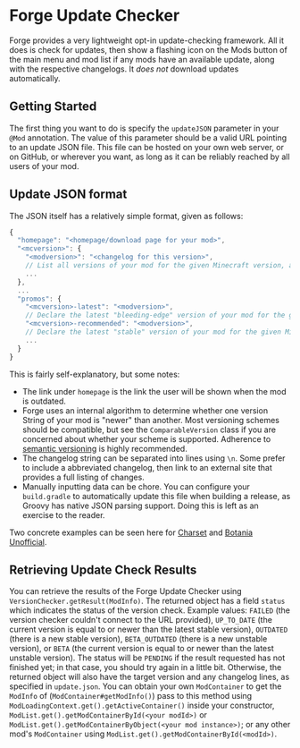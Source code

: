 Forge Update Checker
====================

Forge provides a very lightweight opt-in update-checking framework. All it does is check for updates, then show a flashing icon on the Mods button of the main menu and mod list if any mods have an available update, along with the respective changelogs. It *does not* download updates automatically.

Getting Started
---------------

The first thing you want to do is specify the `updateJSON` parameter in your `@Mod` annotation. The value of this parameter should be a valid URL pointing to an update JSON file. This file can be hosted on your own web server, or on GitHub, or wherever you want, as long as it can be reliably reached by all users of your mod.

Update JSON format
------------------

The JSON itself has a relatively simple format, given as follows:

```Javascript
{
  "homepage": "<homepage/download page for your mod>",
  "<mcversion>": {
    "<modversion>": "<changelog for this version>", 
    // List all versions of your mod for the given Minecraft version, along with their changelogs
    ...
  },
  ...
  "promos": {
    "<mcversion>-latest": "<modversion>",
    // Declare the latest "bleeding-edge" version of your mod for the given Minecraft version
    "<mcversion>-recommended": "<modversion>",
    // Declare the latest "stable" version of your mod for the given Minecraft version
    ...
  }
}
```

This is fairly self-explanatory, but some notes:
 
* The link under `homepage` is the link the user will be shown when the mod is outdated.
* Forge uses an internal algorithm to determine whether one version String of your mod is "newer" than another. Most versioning schemes should be compatible, but see the `ComparableVersion` class if you are concerned about whether your scheme is supported. Adherence to [semantic versioning](https://semver.org/) is highly recommended.
* The changelog string can be separated into lines using `\n`. Some prefer to include a abbreviated changelog, then link to an external site that provides a full listing of changes.
* Manually inputting data can be chore. You can configure your `build.gradle` to automatically update this file when building a release, as Groovy has native JSON parsing support. Doing this is left as an exercise to the reader.

Two concrete examples can be seen here for [Charset](https://gist.githubusercontent.com/Meow-J/fe740e287c2881d3bf2341a62a7ce770/raw/bf829cdefc84344d86d1922e2667778112b845b1/update.json) and [Botania Unofficial](https://gist.githubusercontent.com/Meow-J/1299068c775c2b174632534a18b65fb8/raw/42c578cf2303aa76d8900f5fdc6366122549d2a8/update.json).

Retrieving Update Check Results
-------------------------------

You can retrieve the results of the Forge Update Checker using `VersionChecker.getResult(ModInfo)`. The returned object has a field `status` which indicates the status of the version check.
Example values: `FAILED` (the version checker couldn't connect to the URL provided), `UP_TO_DATE` (the current version is equal to or newer than the latest stable version), `OUTDATED` (there is a new stable version), `BETA_OUTDATED` (there is a new unstable version), or `BETA` (the current version is equal to or newer than the latest unstable version). The status will be `PENDING` if the result requested has not finished yet; in that case, you should try again in a little bit. 
Otherwise, the returned object will also have the target version and any changelog lines, as specified in `update.json`.
You can obtain your own `ModContainer` to get the `ModInfo` of (`ModContainer#getModInfo()`) pass to this method using `ModLoadingContext.get().getActiveContainer()` inside your constructor, `ModList.get().getModContainerById(<your modId>)` or `ModList.get().getModContainerByObject(<your mod instance>)`; or any other mod's `ModContainer` using `ModList.get().getModContainerById(<modId>)`.

